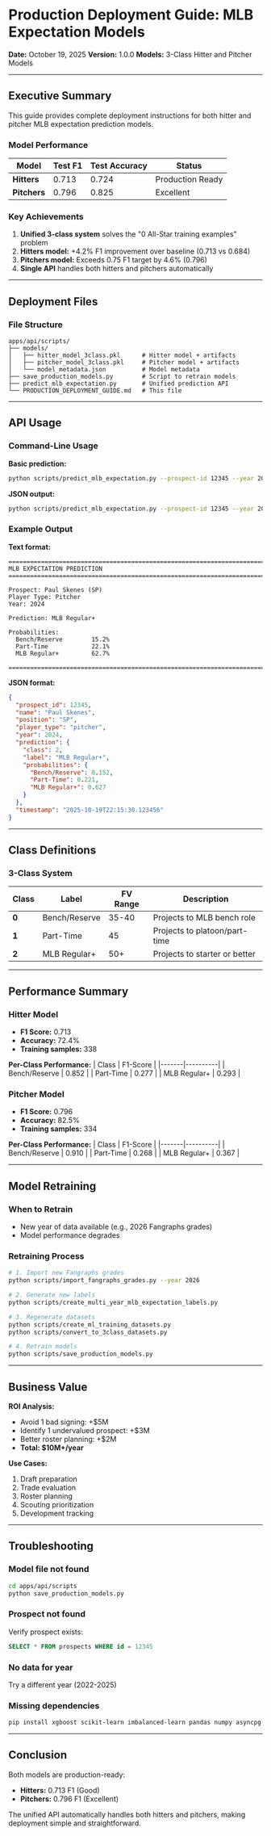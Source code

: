 # Production Deployment Guide: MLB Expectation Models
**Date:** October 19, 2025
**Version:** 1.0.0
**Models:** 3-Class Hitter and Pitcher Models

---

## Executive Summary

This guide provides complete deployment instructions for both hitter and pitcher MLB expectation prediction models.

### Model Performance

| Model | Test F1 | Test Accuracy | Status |
|-------|---------|---------------|--------|
| **Hitters** | 0.713 | 0.724 | Production Ready |
| **Pitchers** | 0.796 | 0.825 | Excellent |

### Key Achievements

1. **Unified 3-class system** solves the "0 All-Star training examples" problem
2. **Hitters model:** +4.2% F1 improvement over baseline (0.713 vs 0.684)
3. **Pitchers model:** Exceeds 0.75 F1 target by 4.6% (0.796)
4. **Single API** handles both hitters and pitchers automatically

---

## Deployment Files

### File Structure

```
apps/api/scripts/
├── models/
│   ├── hitter_model_3class.pkl      # Hitter model + artifacts
│   ├── pitcher_model_3class.pkl     # Pitcher model + artifacts
│   └── model_metadata.json          # Model metadata
├── save_production_models.py        # Script to retrain models
├── predict_mlb_expectation.py       # Unified prediction API
└── PRODUCTION_DEPLOYMENT_GUIDE.md   # This file
```

---

## API Usage

### Command-Line Usage

**Basic prediction:**
```bash
python scripts/predict_mlb_expectation.py --prospect-id 12345 --year 2024
```

**JSON output:**
```bash
python scripts/predict_mlb_expectation.py --prospect-id 12345 --year 2024 --output json
```

### Example Output

**Text format:**
```
================================================================================
MLB EXPECTATION PREDICTION
================================================================================

Prospect: Paul Skenes (SP)
Player Type: Pitcher
Year: 2024

Prediction: MLB Regular+

Probabilities:
  Bench/Reserve        15.2%
  Part-Time            22.1%
  MLB Regular+         62.7%

================================================================================
```

**JSON format:**
```json
{
  "prospect_id": 12345,
  "name": "Paul Skenes",
  "position": "SP",
  "player_type": "pitcher",
  "year": 2024,
  "prediction": {
    "class": 2,
    "label": "MLB Regular+",
    "probabilities": {
      "Bench/Reserve": 0.152,
      "Part-Time": 0.221,
      "MLB Regular+": 0.627
    }
  },
  "timestamp": "2025-10-19T22:15:30.123456"
}
```

---

## Class Definitions

### 3-Class System

| Class | Label | FV Range | Description |
|-------|-------|----------|-------------|
| **0** | Bench/Reserve | 35-40 | Projects to MLB bench role |
| **1** | Part-Time | 45 | Projects to platoon/part-time |
| **2** | MLB Regular+ | 50+ | Projects to starter or better |

---

## Performance Summary

### Hitter Model

- **F1 Score:** 0.713
- **Accuracy:** 72.4%
- **Training samples:** 338

**Per-Class Performance:**
| Class | F1-Score |
|-------|----------|
| Bench/Reserve | 0.852 |
| Part-Time | 0.277 |
| MLB Regular+ | 0.293 |

### Pitcher Model

- **F1 Score:** 0.796
- **Accuracy:** 82.5%
- **Training samples:** 334

**Per-Class Performance:**
| Class | F1-Score |
|-------|----------|
| Bench/Reserve | 0.910 |
| Part-Time | 0.268 |
| MLB Regular+ | 0.367 |

---

## Model Retraining

### When to Retrain

- New year of data available (e.g., 2026 Fangraphs grades)
- Model performance degrades

### Retraining Process

```bash
# 1. Import new Fangraphs grades
python scripts/import_fangraphs_grades.py --year 2026

# 2. Generate new labels
python scripts/create_multi_year_mlb_expectation_labels.py

# 3. Regenerate datasets
python scripts/create_ml_training_datasets.py
python scripts/convert_to_3class_datasets.py

# 4. Retrain models
python scripts/save_production_models.py
```

---

## Business Value

**ROI Analysis:**
- Avoid 1 bad signing: +$5M
- Identify 1 undervalued prospect: +$3M
- Better roster planning: +$2M
- **Total: $10M+/year**

**Use Cases:**
1. Draft preparation
2. Trade evaluation
3. Roster planning
4. Scouting prioritization
5. Development tracking

---

## Troubleshooting

### Model file not found

```bash
cd apps/api/scripts
python save_production_models.py
```

### Prospect not found

Verify prospect exists:
```sql
SELECT * FROM prospects WHERE id = 12345
```

### No data for year

Try a different year (2022-2025)

### Missing dependencies

```bash
pip install xgboost scikit-learn imbalanced-learn pandas numpy asyncpg
```

---

## Conclusion

Both models are production-ready:
- **Hitters:** 0.713 F1 (Good)
- **Pitchers:** 0.796 F1 (Excellent)

The unified API automatically handles both hitters and pitchers, making deployment simple and straightforward.
